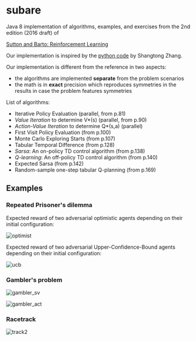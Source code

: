 # subare

Java 8 implementation of algorithms, examples, and exercises from the 2nd edition (2016 draft) of

[Sutton and Barto: Reinforcement Learning](http://incompleteideas.net/sutton/book/the-book-2nd.html)

Our implementation is inspired by the 
[python code](https://github.com/ShangtongZhang/reinforcement-learning-an-introduction)
by Shangtong Zhang.

Our implementation is different from the reference in two aspects:

* the algorithms are implemented **separate** from the problem scenarios
* the math is in **exact** precision which reproduces symmetries in the results in case the problem features symmetries

List of algorithms:

* Iterative Policy Evaluation (parallel, from p.81)
* *Value Iteration* to determine V*(s) (parallel, from p.90)
* *Action-Value Iteration* to determine Q*(s,a) (parallel)
* First Visit Policy Evaluation (from p.100)
* Monte Carlo Exploring Starts (from p.107)
* Tabular Temporal Difference (from p.128)
* *Sarsa*: An on-policy TD control algorithm (from p.138)
* *Q-learning*: An off-policy TD control algorithm (from p.140)
* Expected Sarsa (from p.142)
* Random-sample one-step tabular Q-planning (from p.169)


## Examples

### Repeated Prisoner's dilemma

Expected reward of two adversarial optimistic agents depending on their initial configuration:

![optimist](https://cloud.githubusercontent.com/assets/4012178/25737770/d2df9dee-3179-11e7-8fb4-0faf438cab33.png)

Expected reward of two adversarial Upper-Confidence-Bound agents depending on their initial configuration:

![ucb](https://cloud.githubusercontent.com/assets/4012178/25737893/69aabeb6-317a-11e7-9b21-73f1298cdc3d.png)


### Gambler's problem

![gambler_sv](https://cloud.githubusercontent.com/assets/4012178/25566784/05d63bf0-2de1-11e7-88e8-a2c485071c38.png)

![gambler_act](https://cloud.githubusercontent.com/assets/4012178/25566785/092e2a2e-2de1-11e7-85d8-89782c9357ab.png)

### Racetrack

![track2](https://cloud.githubusercontent.com/assets/4012178/25793771/55d5754c-33ce-11e7-8079-48e47c1f2a6d.gif)
